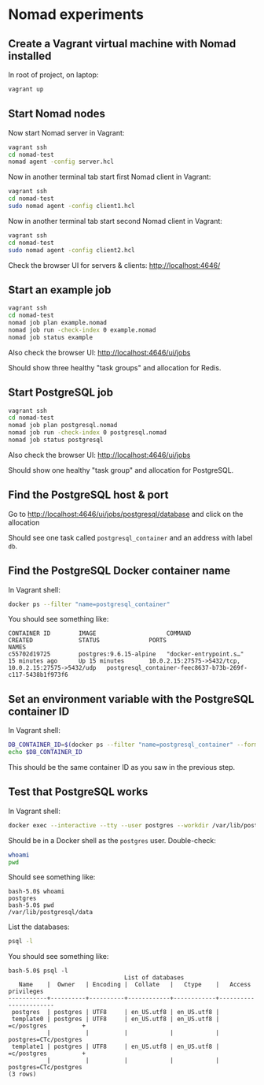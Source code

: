 # Nomad experiments

## Create a Vagrant virtual machine with Nomad installed

In root of project, on laptop:

```bash
vagrant up
```


## Start Nomad nodes

Now start Nomad server in Vagrant: 

```bash
vagrant ssh
cd nomad-test 
nomad agent -config server.hcl
```

Now in another terminal tab start first Nomad client in Vagrant: 

```bash
vagrant ssh
cd nomad-test 
sudo nomad agent -config client1.hcl
```

Now in another terminal tab start second Nomad client in Vagrant:

```bash
vagrant ssh
cd nomad-test 
sudo nomad agent -config client2.hcl
```

Check the browser UI for servers & clients: <http://localhost:4646/>


## Start an example job

```bash
vagrant ssh
cd nomad-test 
nomad job plan example.nomad
nomad job run -check-index 0 example.nomad
nomad job status example
```

Also check the browser UI: <http://localhost:4646/ui/jobs>

Should show three healthy "task groups" and allocation for Redis.


## Start PostgreSQL job

```bash
vagrant ssh
cd nomad-test 
nomad job plan postgresql.nomad
nomad job run -check-index 0 postgresql.nomad
nomad job status postgresql
```

Also check the browser UI: <http://localhost:4646/ui/jobs>

Should show one healthy "task group" and allocation for PostgreSQL.


## Find the PostgreSQL host & port

Go to <http://localhost:4646/ui/jobs/postgresql/database> and click on the allocation 

Should see one task called `postgresql_container` and an address with label `db`.


## Find the PostgreSQL Docker container name

In Vagrant shell:

```bash
docker ps --filter "name=postgresql_container"
```

You should see something like:

```
CONTAINER ID        IMAGE                    COMMAND                  CREATED             STATUS              PORTS                                                  NAMES
c55702d19725        postgres:9.6.15-alpine   "docker-entrypoint.s…"   15 minutes ago      Up 15 minutes       10.0.2.15:27575->5432/tcp, 10.0.2.15:27575->5432/udp   postgresql_container-feec8637-b73b-269f-c117-5438b1f973f6
```


## Set an environment variable with the PostgreSQL container ID

In Vagrant shell:

```bash
DB_CONTAINER_ID=$(docker ps --filter "name=postgresql_container" --format "{{.ID}}")
echo $DB_CONTAINER_ID
```

This should be the same container ID as you saw in the previous step. 


## Test that PostgreSQL works

In Vagrant shell:

```bash
docker exec --interactive --tty --user postgres --workdir /var/lib/postgresql/data ${DB_CONTAINER_ID} bash
```

Should be in a Docker shell as the `postgres` user. Double-check:

```bash
whoami
pwd
```

Should see something like:

```
bash-5.0$ whoami
postgres
bash-5.0$ pwd
/var/lib/postgresql/data
```

List the databases:

```bash
psql -l
```

You should see something like:

```
bash-5.0$ psql -l
                                 List of databases
   Name    |  Owner   | Encoding |  Collate   |   Ctype    |   Access privileges   
-----------+----------+----------+------------+------------+-----------------------
 postgres  | postgres | UTF8     | en_US.utf8 | en_US.utf8 | 
 template0 | postgres | UTF8     | en_US.utf8 | en_US.utf8 | =c/postgres          +
           |          |          |            |            | postgres=CTc/postgres
 template1 | postgres | UTF8     | en_US.utf8 | en_US.utf8 | =c/postgres          +
           |          |          |            |            | postgres=CTc/postgres
(3 rows)
```

